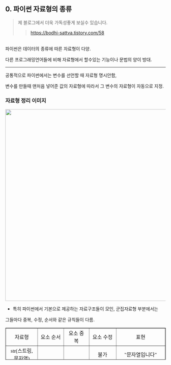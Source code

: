 ## 0. 파이썬 자료형의 종류

> 제 블로그에서 더욱 가독성좋게 보실수 있습니다.
>> https://bodhi-sattva.tistory.com/58

<br>
파이썬은 데이터의 종류에 따른 자료형이 다양.   

다른 프로그래밍언어들에 비해 자료형에서 할수있는 기능이나 문법의 양이 방대.

---

공통적으로 파이썬에서는 변수를 선언할 때 자료형 명시안함,

변수를 만들때 맨처음 넣어준 값의 자료형에 따라서 그 변수의 자료형이 자동으로 지정.

### 자료형 정리 이미지

<img width="600" height="auto" src="https://user-images.githubusercontent.com/48408417/77540206-05f99e80-6ee6-11ea-99ce-23f0beb549c8.png">


* 특히 파이썬에서 기본으로 제공하는 자료구조들이 모인, 군집자료형 부분에서는

그들마다 중복, 수정, 순서와 같은 규칙들이 다름.

<table style="border-collapse: collapse; width: 100%; height: 100px;" border="1" data-ke-style="style12"><tbody><tr style="height: 20px;"><td style="width: 20%; height: 20px; text-align: center;"><span style="font-family: 'Nanum Gothic';">자료형</span></td><td style="width: 16.2791%; height: 20px; text-align: center;"><span style="font-family: 'Nanum Gothic';">요소 순서</span></td><td style="width: 15.9302%; height: 20px; text-align: center;"><span style="font-family: 'Nanum Gothic';">요소 중복</span></td><td style="width: 16.9768%; height: 20px; text-align: center;"><span style="font-family: 'Nanum Gothic';">요소 수정</span></td><td style="width: 30.8139%; height: 20px; text-align: center;"><span style="font-family: 'Nanum Gothic';">표현</span></td></tr><tr style="height: 20px;"><td style="width: 20%; height: 20px; text-align: center;"><span style="font-family: 'Nanum Gothic';">str(스트링, 문자열)</span></td><td style="width: 16.2791%; height: 20px; text-align: center;" rowspan="3"><span style="font-family: 'Nanum Gothic';">중요</span></td><td style="width: 15.9302%; height: 20px; text-align: center;" rowspan="3"><span style="font-family: 'Nanum Gothic';">허용</span></td><td style="width: 16.9768%; height: 20px; text-align: center;"><span style="font-family: 'Nanum Gothic';">불가</span></td><td style="width: 30.8139%; height: 20px; text-align: center;"><span style="font-family: 'Nanum Gothic';">"문자열입니다"</span></td></tr><tr style="height: 20px;"><td style="width: 20%; height: 20px; text-align: center;"><span style="font-family: 'Nanum Gothic';">list(리스트, 배열)</span></td><td style="width: 16.9768%; height: 20px; text-align: center;"><span style="font-family: 'Nanum Gothic';">가능</span></td><td style="width: 30.8139%; height: 20px; text-align: center;"><span style="font-family: 'Nanum Gothic';">["리", "스", "트", 1]</span></td></tr><tr><td style="width: 20%; text-align: center;"><span style="font-family: 'Nanum Gothic';">tuple(튜플)</span></td><td style="width: 16.9768%; text-align: center;"><span style="font-family: 'Nanum Gothic';">불가</span></td><td style="width: 30.8139%; text-align: center;"><span style="font-family: 'Nanum Gothic';">("튜", "플", 2)</span></td></tr><tr style="height: 20px;"><td style="width: 20%; height: 20px; text-align: center;"><span style="font-family: 'Nanum Gothic';">set(셋, 집합)</span></td><td style="width: 16.2791%; height: 20px; text-align: center;" rowspan="2"><span style="font-family: 'Nanum Gothic';">안중요</span></td><td style="width: 15.9302%; height: 20px; text-align: center;" rowspan="2"><span style="font-family: 'Nanum Gothic';">불가</span></td><td style="width: 16.9768%; height: 20px; text-align: center;"><span style="font-family: 'Nanum Gothic';">가능</span></td><td style="width: 30.8139%; height: 20px; text-align: center;"><span style="font-family: 'Nanum Gothic';">{1, 2, 4}</span></td></tr><tr style="height: 20px;"><td style="width: 20%; height: 20px; text-align: center;"><span style="font-family: 'Nanum Gothic';">dict(딕셔너리, 사전)</span></td><td style="width: 16.9768%; height: 20px; text-align: center;"><span style="font-family: 'Nanum Gothic';">가능</span></td><td style="width: 30.8139%; height: 20px; text-align: center;"><span style="font-family: 'Nanum Gothic';">{1: '값', '키', 2}</span></td></tr></tbody></table>

